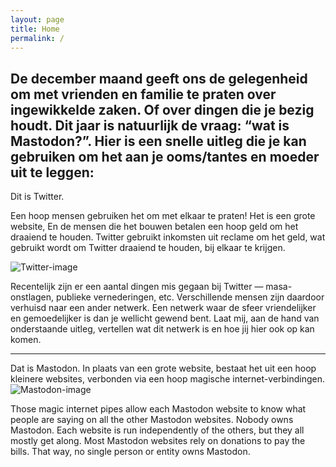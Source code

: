 ```yaml
---
layout: page
title: Home
permalink: /
---
```


De december maand geeft ons de gelegenheid om met vrienden en familie te praten over ingewikkelde zaken. Of over dingen die je bezig houdt.
Dit jaar is natuurlijk de vraag: “wat is Mastodon?”.
Hier is een snelle uitleg die je kan gebruiken om het aan je ooms/tantes en moeder uit te leggen:
<br>
---


Dit is Twitter. 

Een hoop mensen gebruiken het om met elkaar te praten! 
Het is een grote website, En de mensen die het bouwen betalen een hoop geld om het draaiend te houden. 
Twitter gebruikt inkomsten uit reclame om het geld, wat gebruikt wordt om Twitter draaiend te houden, bij elkaar te krijgen.


![Twitter-image](/mastodonuitgelegd/images/image003.png)

Recentelijk zijn er een aantal dingen mis gegaan bij Twitter — masa-onstlagen, publieke vernederingen, etc.
Verschillende mensen zijn daardoor verhuisd naar een ander netwerk. Een netwerk waar de sfeer vriendelijker en gemoedelijker is dan je wellicht gewend bent.
Laat mij, aan de hand van onderstaande uitleg, vertellen wat dit netwerk is en hoe jij hier ook op kan komen.

---

Dat is Mastodon. In plaats van een grote website, bestaat het uit een hoop kleinere websites, verbonden via een hoop magische internet-verbindingen.
![Mastodon-image](/mastodonuitgelegd/images/image005.png)

Those magic internet pipes allow each Mastodon website to know what people are saying on all the other Mastodon websites.
Nobody owns Mastodon. Each website is run independently of the others, but they all mostly get along.
Most Mastodon websites rely on donations to pay the bills. That way, no single person or entity owns Mastodon.
